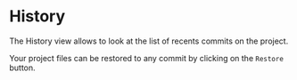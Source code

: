 # History

The History view allows to look at the list of recents commits on the project.

Your project files can be restored to any commit by clicking on the ``Restore`` button. 